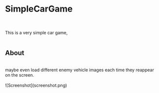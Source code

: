 # SimpleCarGame

<br>
<br>
This is a very simple car game, 
<br>

<br>
<h2>About</h2>


<br>
maybe even load different enemy vehicle images each time they reappear on the screen.
<br>
<br>
![Screenshot](screenshot.png)

